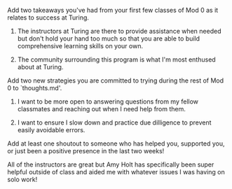Add two takeaways you've had from your first few classes of Mod 0 as it relates to success at Turing.

1. The instructors at Turing are there to provide assistance when needed but don't hold your hand too much so that you are able to build comprehensive learning skills on your own.

2. The community surrounding this program is what I'm most enthused about at Turing.

Add two new strategies you are committed to trying during the rest of Mod 0 to `thoughts.md'.

1. I want to be more open to answering questions from my fellow classmates and reaching out when I need help from them.

2. I want to ensure I slow down and practice due dilligence to prevent easily avoidable errors.

Add at least one shoutout to someone who has helped you, supported you, or just been a positive presence in the last two weeks!

All of the instructors are great but Amy Holt has specifically been super helpful outside of class and aided me with whatever issues I was having on solo work!